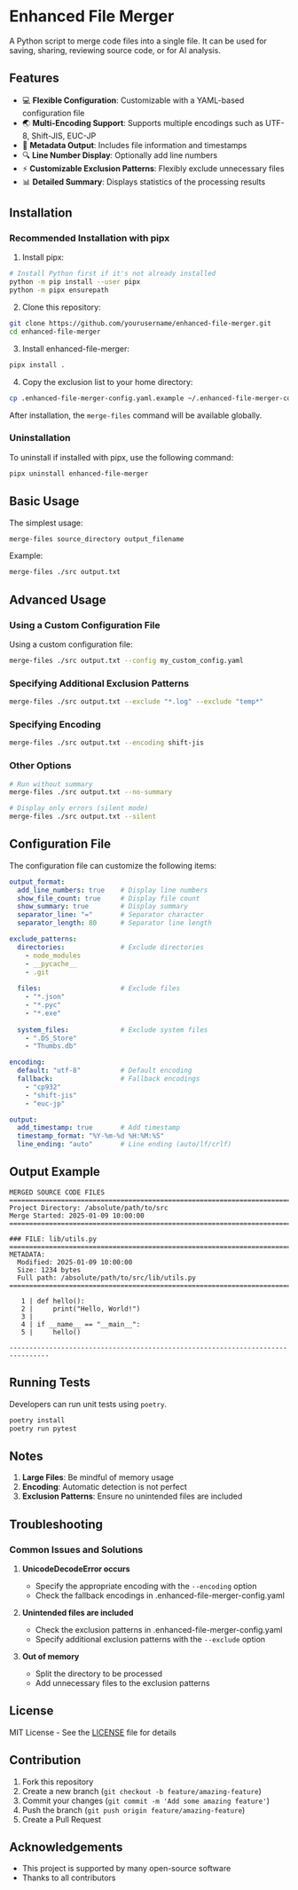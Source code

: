 # Enhanced File Merger

A Python script to merge code files into a single file. It can be used for saving, sharing, reviewing source code, or for AI analysis.

## Features

- 💻 **Flexible Configuration**: Customizable with a YAML-based configuration file
- 🌏 **Multi-Encoding Support**: Supports multiple encodings such as UTF-8, Shift-JIS, EUC-JP
- 📝 **Metadata Output**: Includes file information and timestamps
- 🔍 **Line Number Display**: Optionally add line numbers
- ⚡ **Customizable Exclusion Patterns**: Flexibly exclude unnecessary files
- 📊 **Detailed Summary**: Displays statistics of the processing results

## Installation

### Recommended Installation with pipx

1. Install pipx:
```bash
# Install Python first if it's not already installed
python -m pip install --user pipx
python -m pipx ensurepath
```

2. Clone this repository:
```bash
git clone https://github.com/yourusername/enhanced-file-merger.git
cd enhanced-file-merger
```

3. Install enhanced-file-merger:
```bash
pipx install .
```

4. Copy the exclusion list to your home directory:
```bash
cp .enhanced-file-merger-config.yaml.example ~/.enhanced-file-merger-config.yaml
```

After installation, the `merge-files` command will be available globally.

### Uninstallation

To uninstall if installed with pipx, use the following command:

```bash
pipx uninstall enhanced-file-merger
```

## Basic Usage

The simplest usage:
```bash
merge-files source_directory output_filename
```

Example:
```bash
merge-files ./src output.txt
```

## Advanced Usage

### Using a Custom Configuration File

Using a custom configuration file:
```bash
merge-files ./src output.txt --config my_custom_config.yaml
```

### Specifying Additional Exclusion Patterns

```bash
merge-files ./src output.txt --exclude "*.log" --exclude "temp*"
```

### Specifying Encoding

```bash
merge-files ./src output.txt --encoding shift-jis
```

### Other Options

```bash
# Run without summary
merge-files ./src output.txt --no-summary

# Display only errors (silent mode)
merge-files ./src output.txt --silent
```

## Configuration File

The configuration file can customize the following items:

```yaml
output_format:
  add_line_numbers: true    # Display line numbers
  show_file_count: true     # Display file count
  show_summary: true        # Display summary
  separator_line: "="       # Separator character
  separator_length: 80      # Separator line length

exclude_patterns:
  directories:              # Exclude directories
    - node_modules
    - __pycache__
    - .git
  
  files:                    # Exclude files
    - "*.json"
    - "*.pyc"
    - "*.exe"
    
  system_files:             # Exclude system files
    - ".DS_Store"
    - "Thumbs.db"

encoding:
  default: "utf-8"          # Default encoding
  fallback:                 # Fallback encodings
    - "cp932"
    - "shift-jis"
    - "euc-jp"

output:
  add_timestamp: true       # Add timestamp
  timestamp_format: "%Y-%m-%d %H:%M:%S"
  line_ending: "auto"       # Line ending (auto/lf/crlf)
```

## Output Example

```text
MERGED SOURCE CODE FILES
================================================================================
Project Directory: /absolute/path/to/src
Merge Started: 2025-01-09 10:00:00
================================================================================

### FILE: lib/utils.py
================================================================================
METADATA:
  Modified: 2025-01-09 10:00:00
  Size: 1234 bytes
  Full path: /absolute/path/to/src/lib/utils.py
================================================================================

   1 | def hello():
   2 |     print("Hello, World!")
   3 | 
   4 | if __name__ == "__main__":
   5 |     hello()

--------------------------------------------------------------------------------
```

## Running Tests

Developers can run unit tests using `poetry`.

```bash
poetry install
poetry run pytest
```

## Notes

1. **Large Files**: Be mindful of memory usage
2. **Encoding**: Automatic detection is not perfect
3. **Exclusion Patterns**: Ensure no unintended files are included

## Troubleshooting

### Common Issues and Solutions

1. **UnicodeDecodeError occurs**
   - Specify the appropriate encoding with the `--encoding` option
   - Check the fallback encodings in .enhanced-file-merger-config.yaml

2. **Unintended files are included**
   - Check the exclusion patterns in .enhanced-file-merger-config.yaml
   - Specify additional exclusion patterns with the `--exclude` option

3. **Out of memory**
   - Split the directory to be processed
   - Add unnecessary files to the exclusion patterns

## License

MIT License - See the [LICENSE](LICENSE) file for details

## Contribution

1. Fork this repository
2. Create a new branch (`git checkout -b feature/amazing-feature`)
3. Commit your changes (`git commit -m 'Add some amazing feature'`)
4. Push the branch (`git push origin feature/amazing-feature`)
5. Create a Pull Request

## Acknowledgements

- This project is supported by many open-source software
- Thanks to all contributors